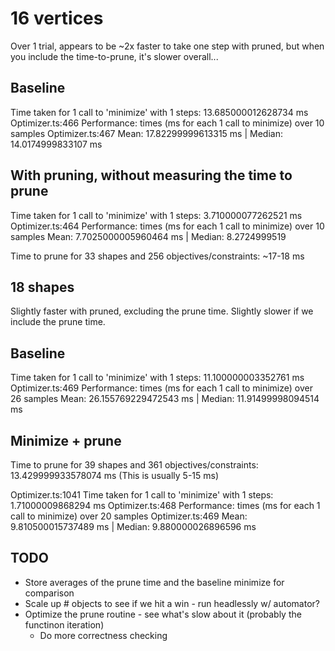 # 16 vertices

Over 1 trial, appears to be ~2x faster to take one step with pruned, but when you include the time-to-prune, it's slower overall...

## Baseline
Time taken for 1 call to 'minimize' with 1 steps: 13.685000012628734 ms
Optimizer.ts:466 Performance: times (ms for each 1 call to minimize) over 10 samples
Optimizer.ts:467 Mean: 17.82299999613315 ms | Median: 14.0174999833107 ms

## With pruning, without measuring the time to prune
Time taken for 1 call to 'minimize' with 1 steps: 3.710000077262521 ms
Optimizer.ts:464 Performance: times (ms for each 1 call to minimize) over 10 samples
Mean: 7.7025000005960464 ms | Median: 8.2724999519

Time to prune for 33 shapes and 256 objectives/constraints: ~17-18 ms

## 18 shapes

Slightly faster with pruned, excluding the prune time. Slightly slower if we include the prune time.

## Baseline
Time taken for 1 call to 'minimize' with 1 steps: 11.100000003352761 ms
Optimizer.ts:469 Performance: times (ms for each 1 call to minimize) over 26 samples
Mean: 26.155769229472543 ms | Median: 11.91499998094514 ms

## Minimize + prune
Time to prune for 39 shapes and 361 objectives/constraints: 13.429999933578074 ms
    (This is usually 5-15 ms)

Optimizer.ts:1041 Time taken for 1 call to 'minimize' with 1 steps: 1.71000009868294 ms
Optimizer.ts:468 Performance: times (ms for each 1 call to minimize) over 20 samples
Optimizer.ts:469 Mean: 9.810500015737489 ms | Median: 9.880000026896596 ms

## TODO

- Store averages of the prune time and the baseline minimize for comparison
- Scale up # objects to see if we hit a win - run headlessly w/ automator?
- Optimize the prune routine - see what's slow about it (probably the functinon iteration)
  - Do more correctness checking
